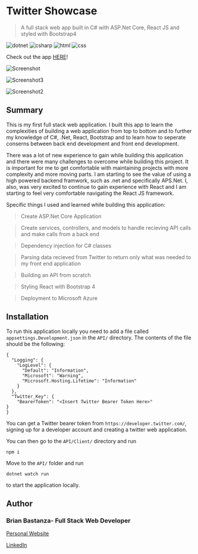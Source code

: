 # Twitter Showcase

> A full stack web app built in C# with ASP.Net Core, React JS and styled with Bootstrap4

![dotnet](ReadmeImages/dotnetcore.png)
![csharp](ReadmeImages/c_sharp.png)
![html](ReadmeImages/react.png)
![css](ReadmeImages/bootstrap.png)

Check out the app [HERE](https://twittershowcase.azurewebsites.net/)!

![Screenshot](ReadmeImages/screenshot.png)

![Screenshot3](ReadmeImages/screenshot3.png)

![Screenshot2](ReadmeImages/screenshot2.png)

## Summary

This is my first full stack web application. I built this app to learn the complexities of building a web application from top to bottom and to further my knowledge of C#, .Net, React, Bootstrap and to learn how to seperate conserns between back end development and front end development.

There was a lot of new experience to gain while building this application and there were many challenges to overcome while building this project. It is important for me to get comfortable with maintaining projects with more complexity and more moving parts. I am starting to see the value of using a high powered backend framwork, such as .net and specifically APS.Net. I, also, was very excited to continue to gain experience with React and I am starting to feel very comfortable navigating the React JS framework.

Specific things I used and learned while building this application:

> Create ASP.Net Core Application

> Create services, controllers, and models to handle recieving API calls and make calls from a back end

> Dependency injection for C# classes

> Parsing data recieved from Twitter to return only what was needed to my front end application

> Building an API from scratch

> Styling React with Bootstrap 4

> Deployment to Microsoft Azure

## Installation

To run this application locally you need to add a file called `appsettings.Development.json` in the `API/` directory. The contents of the file should be the following:

```
{
  "Logging": {
    "LogLevel": {
      "Default": "Information",
      "Microsoft": "Warning",
      "Microsoft.Hosting.Lifetime": "Information"
    }
  },
  "Twitter_Key": {
    "BearerToken": "<Insert Twitter Bearer Token Here>"
}
}
```

You can get a Twitter bearer token from `https://developer.twitter.com/`, signing up for a developer account and creating a twitter web application.

You can then go to the `API/Client/` directory and run

```
npm i
```

Move to the `API/` folder and run

```
dotnet watch run
```

to start the application locally.

## Author

### Brian Bastanza- Full Stack Web Developer

<a href="https://www.brianbastanza.me/" target="_blank" rel="noopener">Personal Website</a>

[LinkedIn](https://www.linkedin.com/in/bbastanza)
